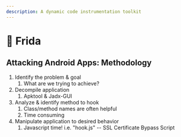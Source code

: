 ```yaml
---
description: A dynamic code instrumentation toolkit
---
```


# 🐙 Frida

## Attacking Android Apps: Methodology

1. Identify the problem & goal
   1. What are we trying to achieve?
2. Decompile application
   1. Apktool & Jadx-GUI
3. Analyze & identify method to hook
   1. Class/method names are often helpful
   2. Time consuming
4. Manipulate application to desired behavior
   1. Javascript time! i.e. "hook.js" -- SSL Certificate Bypass Script

